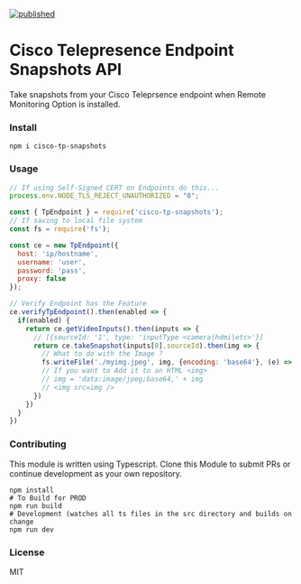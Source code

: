 [![published](https://static.production.devnetcloud.com/codeexchange/assets/images/devnet-published.svg)](https://developer.cisco.com/codeexchange/github/repo/drkchiloll/cisco-tp-snapshots)

# Cisco Telepresence Endpoint Snapshots API

Take snapshots from your Cisco Teleprsence endpoint when Remote Monitoring Option is installed.

### Install

```
npm i cisco-tp-snapshots
```

### Usage

```javascript
// If using Self-Signed CERT on Endpoints do this...
process.env.NODE_TLS_REJECT_UNAUTHORIZED = "0";

const { TpEndpoint } = require('cisco-tp-snapshots');
// If saving to local file system
const fs = require('fs');

const ce = new TpEndpoint({
  host: 'ip/hostname',
  username: 'user',
  password: 'pass',
  proxy: false
});

// Verify Endpoint has the Feature
ce.verifyTpEndpoint().then(enabled => {
  if(enabled) {
    return ce.getVideoInputs().then(inputs => {
      // [{sourceId: '1', type: 'inputType <camera|hdmi|etc>'}]
      return ce.takeSnapshot(inputs[0].sourceId).then(img => {
        // What to do with the Image ?
        fs.writeFile('./myimg.jpeg', img, {encoding: 'base64'}, (e) => {})
        // If you want to Add it to an HTML <img>
        // img = 'data:image/jpeg;base64,' + img
        // <img src=img />
      })
    })
  }
})
```
### Contributing

This module is written using Typescript. Clone this Module to submit PRs or continue development as your own repository.

```
npm install
# To Build for PROD
npm run build
# Development (watches all ts files in the src directory and builds on change
npm run dev
```

### License
MIT
